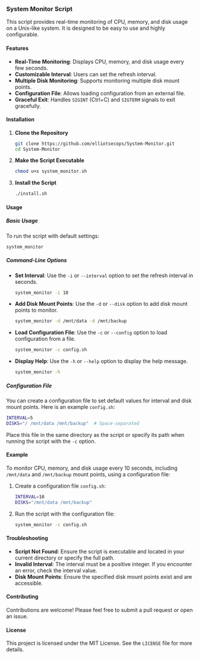 ### System Monitor Script

This script provides real-time monitoring of CPU, memory, and disk usage on a Unix-like system. It is designed to be easy to use and highly configurable.

#### Features

- **Real-Time Monitoring**: Displays CPU, memory, and disk usage every few seconds.
- **Customizable Interval**: Users can set the refresh interval.
- **Multiple Disk Monitoring**: Supports monitoring multiple disk mount points.
- **Configuration File**: Allows loading configuration from an external file.
- **Graceful Exit**: Handles `SIGINT` (Ctrl+C) and `SIGTERM` signals to exit gracefully.

#### Installation

1. **Clone the Repository**

   ```bash
   git clone https://github.com/elliotsecops/System-Monitor.git
   cd System-Monitor
   ```

2. **Make the Script Executable**

   ```bash
   chmod u+x system_monitor.sh
   ```

3. **Install the Script**

   ```bash
   ./install.sh
   ```

#### Usage

##### Basic Usage

To run the script with default settings:

```bash
system_monitor
```

##### Command-Line Options

- **Set Interval**: Use the `-i` or `--interval` option to set the refresh interval in seconds.

  ```bash
  system_monitor -i 10
  ```

- **Add Disk Mount Points**: Use the `-d` or `--disk` option to add disk mount points to monitor.

  ```bash
  system_monitor -d /mnt/data -d /mnt/backup
  ```

- **Load Configuration File**: Use the `-c` or `--config` option to load configuration from a file.

  ```bash
  system_monitor -c config.sh
  ```

- **Display Help**: Use the `-h` or `--help` option to display the help message.

  ```bash
  system_monitor -h
  ```

##### Configuration File

You can create a configuration file to set default values for interval and disk mount points. Here is an example `config.sh`:

```bash
INTERVAL=5
DISKS="/ /mnt/data /mnt/backup"  # Space-separated
```

Place this file in the same directory as the script or specify its path when running the script with the `-c` option.

#### Example

To monitor CPU, memory, and disk usage every 10 seconds, including `/mnt/data` and `/mnt/backup` mount points, using a configuration file:

1. Create a configuration file `config.sh`:

   ```bash
   INTERVAL=10
   DISKS="/mnt/data /mnt/backup"
   ```

2. Run the script with the configuration file:

   ```bash
   system_monitor -c config.sh
   ```

#### Troubleshooting

- **Script Not Found**: Ensure the script is executable and located in your current directory or specify the full path.
- **Invalid Interval**: The interval must be a positive integer. If you encounter an error, check the interval value.
- **Disk Mount Points**: Ensure the specified disk mount points exist and are accessible.

#### Contributing

Contributions are welcome! Please feel free to submit a pull request or open an issue.

#### License

This project is licensed under the MIT License. See the `LICENSE` file for more details.
